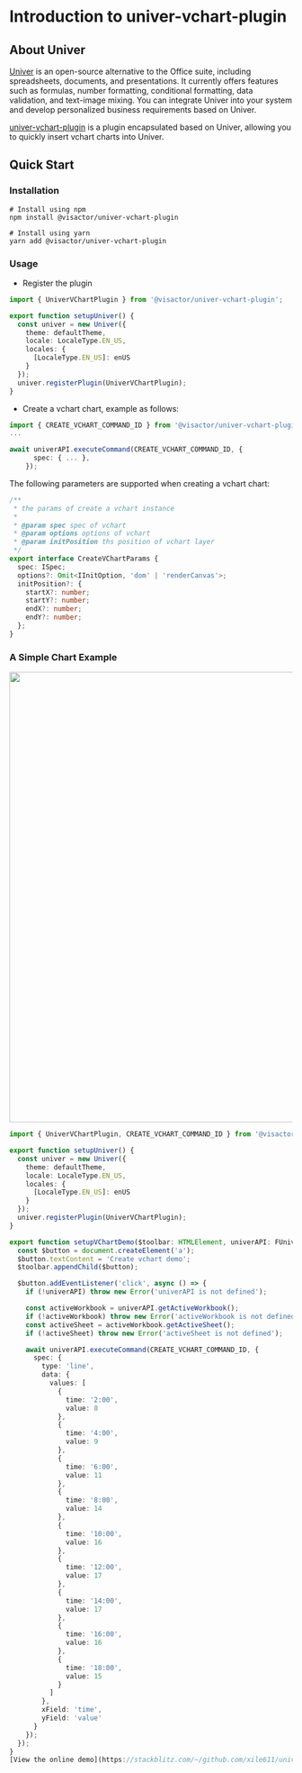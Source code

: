 # Introduction to univer-vchart-plugin

## About Univer

[Univer](https://univer.ai/) is an open-source alternative to the Office suite, including spreadsheets, documents, and presentations. It currently offers features such as formulas, number formatting, conditional formatting, data validation, and text-image mixing. You can integrate Univer into your system and develop personalized business requirements based on Univer.

[univer-vchart-plugin](https://github.com/VisActor/univer-vchart-plugin) is a plugin encapsulated based on Univer, allowing you to quickly insert vchart charts into Univer.

## Quick Start

### Installation

```
# Install using npm
npm install @visactor/univer-vchart-plugin

# Install using yarn
yarn add @visactor/univer-vchart-plugin
```

### Usage

- Register the plugin

```typescript
import { UniverVChartPlugin } from '@visactor/univer-vchart-plugin';

export function setupUniver() {
  const univer = new Univer({
    theme: defaultTheme,
    locale: LocaleType.EN_US,
    locales: {
      [LocaleType.EN_US]: enUS
    }
  });
  univer.registerPlugin(UniverVChartPlugin);
}
```
- Create a vchart chart, example as follows:

```typescript
import { CREATE_VCHART_COMMAND_ID } from '@visactor/univer-vchart-plugin';
...

await univerAPI.executeCommand(CREATE_VCHART_COMMAND_ID, {
      spec: { ... },
    });
```
The following parameters are supported when creating a vchart chart:

```typescript
/**
 * the params of create a vchart instance
 *
 * @param spec spec of vchart
 * @param options options of vchart
 * @param initPosition ths position of vchart layer
 */
export interface CreateVChartParams {
  spec: ISpec;
  options?: Omit<IInitOption, 'dom' | 'renderCanvas'>;
  initPosition?: {
    startX?: number;
    startY?: number;
    endX?: number;
    endY?: number;
  };
}
```

### A Simple Chart Example

<img src="https://lf9-dp-fe-cms-tos.byteorg.com/obj/bit-cloud/univer-vchart-plugin.png" style="width: 800px">

```typescript
import { UniverVChartPlugin, CREATE_VCHART_COMMAND_ID } from '@visactor/univer-vchart-plugin';

export function setupUniver() {
  const univer = new Univer({
    theme: defaultTheme,
    locale: LocaleType.EN_US,
    locales: {
      [LocaleType.EN_US]: enUS
    }
  });
  univer.registerPlugin(UniverVChartPlugin);
}

export function setupVChartDemo($toolbar: HTMLElement, univerAPI: FUniver) {
  const $button = document.createElement('a');
  $button.textContent = 'Create vchart demo';
  $toolbar.appendChild($button);

  $button.addEventListener('click', async () => {
    if (!univerAPI) throw new Error('univerAPI is not defined');

    const activeWorkbook = univerAPI.getActiveWorkbook();
    if (!activeWorkbook) throw new Error('activeWorkbook is not defined');
    const activeSheet = activeWorkbook.getActiveSheet();
    if (!activeSheet) throw new Error('activeSheet is not defined');

    await univerAPI.executeCommand(CREATE_VCHART_COMMAND_ID, {
      spec: {
        type: 'line',
        data: {
          values: [
            {
              time: '2:00',
              value: 8
            },
            {
              time: '4:00',
              value: 9
            },
            {
              time: '6:00',
              value: 11
            },
            {
              time: '8:00',
              value: 14
            },
            {
              time: '10:00',
              value: 16
            },
            {
              time: '12:00',
              value: 17
            },
            {
              time: '14:00',
              value: 17
            },
            {
              time: '16:00',
              value: 16
            },
            {
              time: '18:00',
              value: 15
            }
          ]
        },
        xField: 'time',
        yField: 'value'
      }
    });
  });
}
[View the online demo](https://stackblitz.com/~/github.com/xile611/univer-vchart-plugin-demo)
